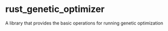 # rust_genetic_optimizer
A library that provides the basic operations for running genetic optimization
